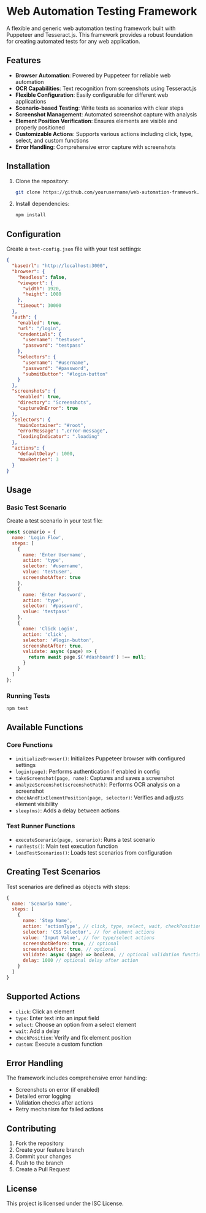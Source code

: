 # Web Automation Testing Framework

A flexible and generic web automation testing framework built with Puppeteer and Tesseract.js. This framework provides a robust foundation for creating automated tests for any web application.

## Features

- **Browser Automation**: Powered by Puppeteer for reliable web automation
- **OCR Capabilities**: Text recognition from screenshots using Tesseract.js
- **Flexible Configuration**: Easily configurable for different web applications
- **Scenario-based Testing**: Write tests as scenarios with clear steps
- **Screenshot Management**: Automated screenshot capture with analysis
- **Element Position Verification**: Ensures elements are visible and properly positioned
- **Customizable Actions**: Supports various actions including click, type, select, and custom functions
- **Error Handling**: Comprehensive error capture with screenshots

## Installation

1. Clone the repository:
   ```bash
   git clone https://github.com/yourusername/web-automation-framework.git
   ```

2. Install dependencies:
   ```bash
   npm install
   ```

## Configuration

Create a `test-config.json` file with your test settings:

```json
{
  "baseUrl": "http://localhost:3000",
  "browser": {
    "headless": false,
    "viewport": {
      "width": 1920,
      "height": 1080
    },
    "timeout": 30000
  },
  "auth": {
    "enabled": true,
    "url": "/login",
    "credentials": {
      "username": "testuser",
      "password": "testpass"
    },
    "selectors": {
      "username": "#username",
      "password": "#password",
      "submitButton": "#login-button"
    }
  },
  "screenshots": {
    "enabled": true,
    "directory": "Screenshots",
    "captureOnError": true
  },
  "selectors": {
    "mainContainer": "#root",
    "errorMessage": ".error-message",
    "loadingIndicator": ".loading"
  },
  "actions": {
    "defaultDelay": 1000,
    "maxRetries": 3
  }
}
```

## Usage

### Basic Test Scenario

Create a test scenario in your test file:

```javascript
const scenario = {
  name: 'Login Flow',
  steps: [
    {
      name: 'Enter Username',
      action: 'type',
      selector: '#username',
      value: 'testuser',
      screenshotAfter: true
    },
    {
      name: 'Enter Password',
      action: 'type',
      selector: '#password',
      value: 'testpass'
    },
    {
      name: 'Click Login',
      action: 'click',
      selector: '#login-button',
      screenshotAfter: true,
      validate: async (page) => {
        return await page.$('#dashboard') !== null;
      }
    }
  ]
};
```

### Running Tests

```bash
npm test
```

## Available Functions

### Core Functions

- `initializeBrowser()`: Initializes Puppeteer browser with configured settings
- `login(page)`: Performs authentication if enabled in config
- `takeScreenshot(page, name)`: Captures and saves a screenshot
- `analyzeScreenshot(screenshotPath)`: Performs OCR analysis on a screenshot
- `checkAndFixElementPosition(page, selector)`: Verifies and adjusts element visibility
- `sleep(ms)`: Adds a delay between actions

### Test Runner Functions

- `executeScenario(page, scenario)`: Runs a test scenario
- `runTests()`: Main test execution function
- `loadTestScenarios()`: Loads test scenarios from configuration

## Creating Test Scenarios

Test scenarios are defined as objects with steps:

```javascript
{
  name: 'Scenario Name',
  steps: [
    {
      name: 'Step Name',
      action: 'actionType', // click, type, select, wait, checkPosition, custom
      selector: 'CSS Selector', // for element actions
      value: 'Input Value', // for type/select actions
      screenshotBefore: true, // optional
      screenshotAfter: true, // optional
      validate: async (page) => boolean, // optional validation function
      delay: 1000 // optional delay after action
    }
  ]
}
```

## Supported Actions

- `click`: Click an element
- `type`: Enter text into an input field
- `select`: Choose an option from a select element
- `wait`: Add a delay
- `checkPosition`: Verify and fix element position
- `custom`: Execute a custom function

## Error Handling

The framework includes comprehensive error handling:
- Screenshots on error (if enabled)
- Detailed error logging
- Validation checks after actions
- Retry mechanism for failed actions

## Contributing

1. Fork the repository
2. Create your feature branch
3. Commit your changes
4. Push to the branch
5. Create a Pull Request

## License

This project is licensed under the ISC License.
